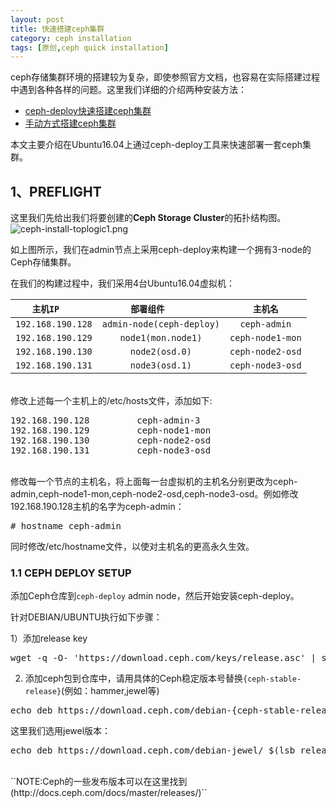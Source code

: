 ```yaml
--- 
layout: post
title: 快速搭建ceph集群
category: ceph installation
tags: [原创,ceph quick installation]
---
```


ceph存储集群环境的搭建较为复杂，即使参照官方文档，也容易在实际搭建过程中遇到各种各样的问题。这里我们详细的介绍两种安装方法：
* [ceph-deploy快速搭建ceph集群](https://mceph.github.io/ceph%20installation/2017/06/20/ceph-install-quick.html)
* [手动方式搭建ceph集群](https://mceph.github.io/ceph%20installation/2017/06/21/ceph-install-manual.html)

本文主要介绍在Ubuntu16.04上通过ceph-deploy工具来快速部署一套ceph集群。

## 1、PREFLIGHT

这里我们先给出我们将要创建的**Ceph Storage Cluster**的拓扑结构图。
![ceph-install-toplogic1.png](https://mceph.github.io/assets/images/2017/ceph-inst/ceph-inst-toplogic-1.png)

如上图所示，我们在admin节点上采用ceph-deploy来构建一个拥有3-node的Ceph存储集群。

在我们的构建过程中，我们采用4台Ubuntu16.04虚拟机：

|        ``主机IP``          |         ``部署组件``             |     ``主机名``      |
|:--------------------------:|:-------------------------------:|:------------------:|
| ``192.168.190.128``        | ``admin-node(ceph-deploy)``     |   ``ceph-admin``   |
| ``192.168.190.129``        | ``node1(mon.node1)``            |  ``ceph-node1-mon``|
| ``192.168.190.130``        | ``node2(osd.0)``                |  ``ceph-node2-osd``|
| ``192.168.190.131``        | ``node3(osd.1)``                |  ``ceph-node3-osd``|

<br />
修改上述每一个主机上的/etc/hosts文件，添加如下:
<pre>
192.168.190.128         ceph-admin-3
192.168.190.129         ceph-node1-mon
192.168.190.130         ceph-node2-osd
192.168.190.131         ceph-node3-osd
</pre>
<br />
修改每一个节点的主机名，将上面每一台虚拟机的主机名分别更改为ceph-admin,ceph-node1-mon,ceph-node2-osd,ceph-node3-osd。例如修改192.168.190.128主机的名字为ceph-admin：
<pre>
# hostname ceph-admin
</pre>
同时修改/etc/hostname文件，以使对主机名的更高永久生效。

### 1.1 CEPH DEPLOY SETUP
添加Ceph仓库到``ceph-deploy`` admin node，然后开始安装ceph-deploy。

针对DEBIAN/UBUNTU执行如下步骤：

1）添加release key
<pre>
wget -q -O- 'https://download.ceph.com/keys/release.asc' | sudo apt-key add -
</pre> 

2) 添加ceph包到仓库中，请用具体的Ceph稳定版本号替换``{ceph-stable-release}``(例如：hammer,jewel等)
<pre>
echo deb https://download.ceph.com/debian-{ceph-stable-release}/ $(lsb_release -sc) main | sudo tee /etc/apt/sources.list.d/ceph.list
</pre>

这里我们选用jewel版本：
<pre>
echo deb https://download.ceph.com/debian-jewel/ $(lsb_release -sc) main | sudo tee /etc/apt/sources.list.d/ceph.list
</pre>

<br/>
``NOTE:Ceph的一些发布版本可以在这里找到(http://docs.ceph.com/docs/master/releases/)``